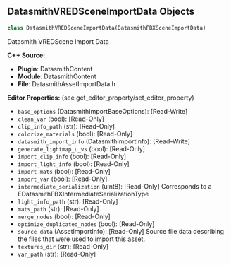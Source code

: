 ## DatasmithVREDSceneImportData Objects

```python
class DatasmithVREDSceneImportData(DatasmithFBXSceneImportData)
```

Datasmith VREDScene Import Data

**C++ Source:**

- **Plugin**: DatasmithContent
- **Module**: DatasmithContent
- **File**: DatasmithAssetImportData.h

**Editor Properties:** (see get_editor_property/set_editor_property)

- ``base_options`` (DatasmithImportBaseOptions):  [Read-Write]
- ``clean_var`` (bool):  [Read-Only]
- ``clip_info_path`` (str):  [Read-Only]
- ``colorize_materials`` (bool):  [Read-Only]
- ``datasmith_import_info`` (DatasmithImportInfo):  [Read-Write]
- ``generate_lightmap_u_vs`` (bool):  [Read-Only]
- ``import_clip_info`` (bool):  [Read-Only]
- ``import_light_info`` (bool):  [Read-Only]
- ``import_mats`` (bool):  [Read-Only]
- ``import_var`` (bool):  [Read-Only]
- ``intermediate_serialization`` (uint8):  [Read-Only] Corresponds to a EDatasmithFBXIntermediateSerializationType
- ``light_info_path`` (str):  [Read-Only]
- ``mats_path`` (str):  [Read-Only]
- ``merge_nodes`` (bool):  [Read-Only]
- ``optimize_duplicated_nodes`` (bool):  [Read-Only]
- ``source_data`` (AssetImportInfo):  [Read-Only] Source file data describing the files that were used to import this asset.
- ``textures_dir`` (str):  [Read-Only]
- ``var_path`` (str):  [Read-Only]

<a id="unreal.DatasmithUserData"></a>